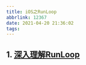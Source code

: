 ```yaml
---
title: iOS之RunLoop
abbrlink: 12367
date: 2021-04-20 21:36:02
tags:
---
```



## 1. [深入理解RunLoop](https://blog.ibireme.com/2015/05/18/runloop/)
